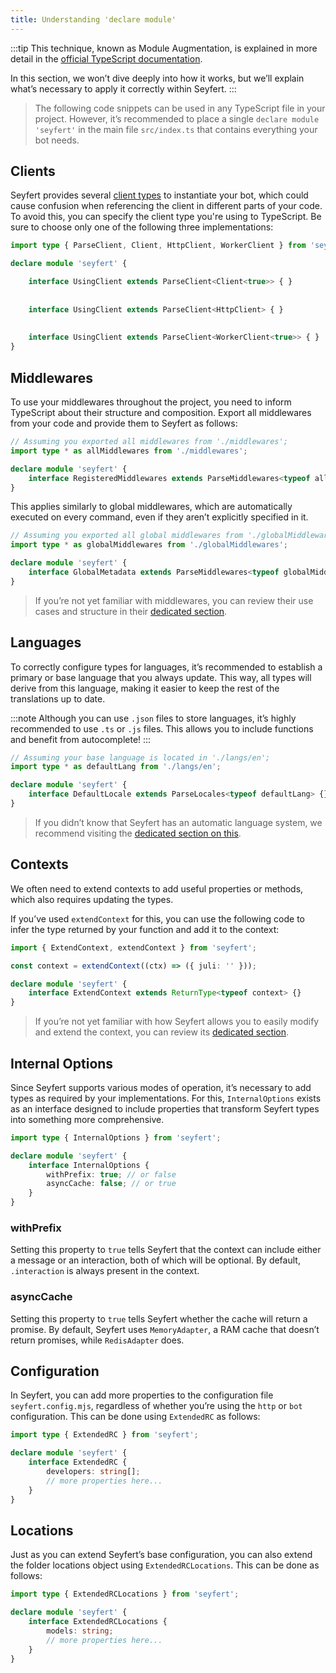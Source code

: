 ```yaml
---
title: Understanding 'declare module'
---
```


:::tip
This technique, known as Module Augmentation, is explained in more detail in the [official TypeScript documentation](https://www.typescriptlang.org/docs/handbook/declaration-merging.html#module-augmentation).

In this section, we won’t dive deeply into how it works, but we’ll explain what’s necessary to apply it correctly within Seyfert.
:::

> The following code snippets can be used in any TypeScript file in your project. However, it’s recommended to place a single `declare module 'seyfert'` in the main file `src/index.ts` that contains everything your bot needs.

## Clients

Seyfert provides several [client types](./setup-project) to instantiate your bot, which could cause confusion when referencing the client in different parts of your code. To avoid this, you can specify the client type you're using to TypeScript. Be sure to choose only one of the following three implementations:

```ts twoslash {"Gateway":4-5} {"HTTP":7-8} {"Worker":10-11} copy
import type { ParseClient, Client, HttpClient, WorkerClient } from 'seyfert';

declare module 'seyfert' {

    interface UsingClient extends ParseClient<Client<true>> { }
  
  
    interface UsingClient extends ParseClient<HttpClient> { }
  
  
    interface UsingClient extends ParseClient<WorkerClient<true>> { }
}
```

## Middlewares

To use your middlewares throughout the project, you need to inform TypeScript about their structure and composition. Export all middlewares from your code and provide them to Seyfert as follows:

```ts {2,5} copy
// Assuming you exported all middlewares from './middlewares';
import type * as allMiddlewares from './middlewares';

declare module 'seyfert' {
    interface RegisteredMiddlewares extends ParseMiddlewares<typeof allMiddlewares> {}
}
```

This applies similarly to global middlewares, which are automatically executed on every command, even if they aren’t explicitly specified in it.

```ts {2,5} copy
// Assuming you exported all global middlewares from './globalMiddlewares';
import type * as globalMiddlewares from './globalMiddlewares';

declare module 'seyfert' {
    interface GlobalMetadata extends ParseMiddlewares<typeof globalMiddlewares> {}
}
```

> If you’re not yet familiar with middlewares, you can review their use cases and structure in their [dedicated section](../commands/middlewares).

## Languages

To correctly configure types for languages, it’s recommended to establish a primary or base language that you always update. This way, all types will derive from this language, making it easier to keep the rest of the translations up to date.

:::note
Although you can use `.json` files to store languages, it’s highly recommended to use `.ts` or `.js` files. This allows you to include functions and benefit from autocomplete!
:::

```ts {2,5} copy
// Assuming your base language is located in './langs/en';
import type * as defaultLang from './langs/en';

declare module 'seyfert' {
    interface DefaultLocale extends ParseLocales<typeof defaultLang> {}
}
```

> If you didn’t know that Seyfert has an automatic language system, we recommend visiting the [dedicated section on this](../i18n/languages).

## Contexts

We often need to extend contexts to add useful properties or methods, which also requires updating the types.

If you’ve used `extendContext` for this, you can use the following code to infer the type returned by your function and add it to the context:

```ts twoslash {3,6} copy
import { ExtendContext, extendContext } from 'seyfert';

const context = extendContext((ctx) => ({ juli: '' }));

declare module 'seyfert' {
    interface ExtendContext extends ReturnType<typeof context> {}
}
```

> If you’re not yet familiar with how Seyfert allows you to easily modify and extend the context, you can review its [dedicated section](../commands/extend-commandcontext).

## Internal Options

Since Seyfert supports various modes of operation, it’s necessary to add types as required by your implementations. For this, `InternalOptions` exists as an interface designed to include properties that transform Seyfert types into something more comprehensive.

```ts twoslash {5,6} copy
import type { InternalOptions } from 'seyfert';

declare module 'seyfert' {
    interface InternalOptions {
        withPrefix: true; // or false
        asyncCache: false; // or true
    }
}
```

### withPrefix

Setting this property to `true` tells Seyfert that the context can include either a message or an interaction, both of which will be optional. By default, `.interaction` is always present in the context.

### asyncCache

Setting this property to `true` tells Seyfert whether the cache will return a promise. By default, Seyfert uses `MemoryAdapter`, a RAM cache that doesn’t return promises, while `RedisAdapter` does.

## Configuration

In Seyfert, you can add more properties to the configuration file `seyfert.config.mjs`, regardless of whether you’re using the `http` or `bot` configuration. This can be done using `ExtendedRC` as follows:

```ts twoslash {4-6}
import type { ExtendedRC } from 'seyfert';

declare module 'seyfert' {
    interface ExtendedRC {
        developers: string[];
        // more properties here...
    }
}
```

## Locations

Just as you can extend Seyfert’s base configuration, you can also extend the folder locations object using `ExtendedRCLocations`. This can be done as follows:

```ts twoslash {4-6}
import type { ExtendedRCLocations } from 'seyfert';

declare module 'seyfert' {
    interface ExtendedRCLocations {
        models: string;
        // more properties here...
    }
}
```
